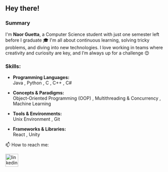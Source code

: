 ## Hey there!
### Summary
I'm **Naor Guetta**,
a Computer Science student with just one semester left before I graduate 🎓
I'm all about continuous learning, solving tricky problems, and diving into new technologies.
I love working in teams where creativity and curiosity are key, and I’m always up for a challenge 😊

### Skills:
* **Programming Languages:**  
  Java , Python , C , C++ , C#

* **Concepts & Paradigms:**  
  Object-Oriented Programming (OOP) , Multithreading & Concurrency , Machine Learning 

* **Tools & Environments:**  
  Unix Environment , Git

* **Frameworks & Libraries:**  
  React , Unity
  
📫 How to reach me: 

[<img src='https://cdn.jsdelivr.net/npm/simple-icons@3.0.1/icons/linkedin.svg' alt='linkedin' height='40'>](https://www.linkedin.com/in/https://www.linkedin.com/in/naor-guetta-899611290//)  
